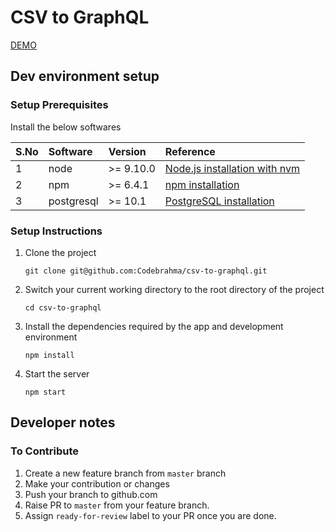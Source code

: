 # CSV to GraphQL

[DEMO](https://csv-to-graphql.herokuapp.com)

## Dev environment setup

### Setup Prerequisites
Install the below softwares

| S.No        | Software   | Version   | Reference |
| :---------  | :--------  | :-------  | :-------- |
| 1           | node       | >= 9.10.0 | [Node.js installation with nvm](https://blog.pm2.io/install-node-js-with-nvm/) |
| 2           | npm        | >= 6.4.1  | [npm installation](https://www.npmjs.com/get-npm) |
| 3           | postgresql | >= 10.1   | [PostgreSQL installation](https://www.digitalocean.com/community/tutorials/how-to-install-and-use-postgresql-on-ubuntu-16-04) |

### Setup Instructions
1. Clone the project

    ```shell
    git clone git@github.com:Codebrahma/csv-to-graphql.git
    ```
2. Switch your current working directory to the root directory of the project

    ```shell
    cd csv-to-graphql
    ```
3. Install the dependencies required by the app and development environment

    ```shell
    npm install
    ```
4. Start the server

    ```shell
    npm start
    ```

## Developer notes

### To Contribute
1. Create a new feature branch from `master` branch
2. Make your contribution or changes
3. Push your branch to github.com
4. Raise PR to `master` from your feature branch.
5. Assign `ready-for-review` label to your PR once you are done.